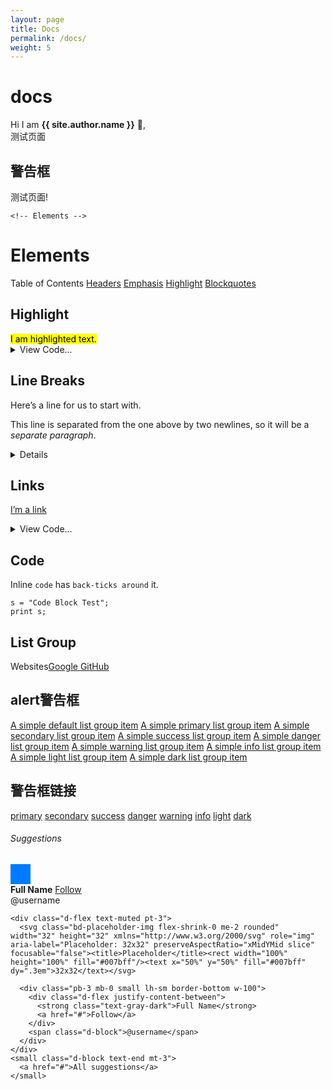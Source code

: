 ```yaml
---
layout: page
title: Docs
permalink: /docs/
weight: 5
---
```


# **docs**

Hi I am **{{ site.author.name }}** :wave:,<br>
测试页面
<div class="row">
<div class="col-lg-10 mx-auto mt-8 markdown-body">
        <!-- 关闭警告框 -->
          <h2>警告框</h2>
   <div class="alert alert-danger" role="alert">
  测试页面!
</div>
    
    <!-- Elements -->
  <h1>Elements</h1>
<div class="list-group my-3">
  <a class="list-group-item active disabled text-white">Table of Contents</a>
  <a class="list-group-item list-group-item-action" href="https://icp.me/docs">Headers</a>
  <a class="list-group-item list-group-item-action" href="#emphasis">Emphasis</a>
  <a class="list-group-item list-group-item-action" href="#highlight">Highlight</a>
  <a class="list-group-item list-group-item-action" href="#blockquotes">Blockquotes</a>
</div>
     <!-- Highlight -->
  <h2 id="highlight"> Highlight</h2>
<mark class="px-2">I am highlighted text.</mark><details>
  <summary class="text-monospace">View Code...</summary><figure class="highlight">
    <pre><code class="language-liquid" data-lang="liquid">[I'm a link](https://www.google.com)</code></pre></figure>
</details>

 <!-- Line Breaks --> 
  <h2 id="line-breaks"> Line Breaks</h2>
<p>Here’s a line for us to start with.</p>

<p>This line is separated from the one above by two newlines, so it will be a <em>separate paragraph</em>.</p>

<details>

    <summary class="text-monospace">View Code...</summary><figure class="highlight"><pre><code class="language-liquid" data-lang="liquid">Here's a line for us to start with.

This line is separated from the one above by two newlines, so it will be a *separate paragraph*.

This line is also a separate paragraph, but...
This line is only separated by a single newline, so it's a separate line in the *same paragraph*.</code></pre></figure></details>


   <!-- Links -->
<h2 id="links"> Links</h2>
<p><a href="https://www.google.com">I’m a link</a></p>
<details>
    <summary class="text-monospace">View Code...</summary><figure class="highlight"><pre><code class="language-liquid" data-lang="liquid">[I'm a link](https://www.google.com)</code></pre></figure>
</details>

  <!-- Code -->
<h2 id="code"> Code</h2>
<p>Inline <code class="language-plaintext highlighter-rouge">code</code> has <code class="language-plaintext highlighter-rouge">back-ticks around</code> it.</p>

<div class="language-plaintext highlighter-rouge"><div class="highlight"><pre class="highlight"><code>s = "Code Block Test";
print s;
</code></pre></div></div>

  <!-- List Group -->
<h2 id="list-group"> List Group</h2>
<div class="list-group my-3">
<a class="list-group-item active disabled text-white">Websites</a><a class="list-group-item list-group-item-action" href="https://www.google.com">Google</a><a class="list-group-item list-group-item-action" href="https://www.github.com">
GitHub</a>
</div>
    
  <!-- alert警告框 -->
  <h2 id="list-group"> alert警告框</h2>
<div class="list-group">
  <a href="#" class="list-group-item list-group-item-action">A simple default list group item</a>
  <a href="#" class="list-group-item list-group-item-action list-group-item-primary">A simple primary list group item</a>
  <a href="#" class="list-group-item list-group-item-action list-group-item-secondary">A simple secondary list group item</a>
  <a href="#" class="list-group-item list-group-item-action list-group-item-success">A simple success list group item</a>
  <a href="#" class="list-group-item list-group-item-action list-group-item-danger">A simple danger list group item</a>
  <a href="#" class="list-group-item list-group-item-action list-group-item-warning">A simple warning list group item</a>
  <a href="#" class="list-group-item list-group-item-action list-group-item-info">A simple info list group item</a>
  <a href="#" class="list-group-item list-group-item-action list-group-item-light">A simple light list group item</a>
  <a href="#" class="list-group-item list-group-item-action list-group-item-dark">A simple dark list group item</a>
</div>

<!-- alert警告框链接 -->
  <h2 id="list-group"> 警告框链接</h2>
<a class="btn btn-outline-primary" href="#" role="button">primary</a>
<a class="btn btn-outline-secondary" href="#" role="button">secondary</a>
<a class="btn btn-outline-success" href="#" role="button">success</a>
<a class="btn btn-outline-danger" href="#" role="button">danger</a>
<a class="btn btn-outline-warning" href="#" role="button">warning</a>
<a class="btn btn-outline-info" href="#" role="button">info</a>
<a class="btn btn-outline-light" href="#" role="button">light</a>
<a class="btn btn-outline-dark" href="#" role="button">dark</a>
<!-- 小图标 -->
  <div class="my-3 p-3 bg-body rounded shadow-sm">
    <h6 class="border-bottom pb-2 mb-0">Suggestions</h6>
    <div class="d-flex text-muted pt-3">
      <svg class="bd-placeholder-img flex-shrink-0 me-2 rounded" width="32" height="32" xmlns="http://www.w3.org/2000/svg" role="img" aria-label="Placeholder: 32x32" preserveAspectRatio="xMidYMid slice" focusable="false"><title>Placeholder</title><rect width="100%" height="100%" fill="#007bff"/><text x="50%" y="50%" fill="#007bff" dy=".3em">32x32</text></svg>
            <i class="bi bi-cup-hot-fill"></i>
      <div class="pb-3 mb-0 small lh-sm border-bottom w-100">
        <div class="d-flex justify-content-between">
          <strong class="text-gray-dark">Full Name</strong>
          <a href="#">Follow</a>
        </div>
        <span class="d-block">@username</span>
      </div>
    </div>

    <div class="d-flex text-muted pt-3">
      <svg class="bd-placeholder-img flex-shrink-0 me-2 rounded" width="32" height="32" xmlns="http://www.w3.org/2000/svg" role="img" aria-label="Placeholder: 32x32" preserveAspectRatio="xMidYMid slice" focusable="false"><title>Placeholder</title><rect width="100%" height="100%" fill="#007bff"/><text x="50%" y="50%" fill="#007bff" dy=".3em">32x32</text></svg>

      <div class="pb-3 mb-0 small lh-sm border-bottom w-100">
        <div class="d-flex justify-content-between">
          <strong class="text-gray-dark">Full Name</strong>
          <a href="#">Follow</a>
        </div>
        <span class="d-block">@username</span>
      </div>
    </div>
    <small class="d-block text-end mt-3">
      <a href="#">All suggestions</a>
    </small>
  </div>
  

</div>
  
  </div>
  
